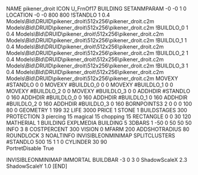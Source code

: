 NAME pikener_droit
ICON U_FrnOf17
BUILDING
SETANMPARAM -0 -0 1 0
LOCATION -0 -0 800 800
!STANDLO      1 0.4 Models\Bld\DRUID\pikener_droit\512x256\pikener_droit.c2m Models\Bld\DRUID\pikener_droit\512x256\pikener_droit.c2m 
!BUILDLO_0    1 0.4 Models\Bld\DRUID\pikener_droit\512x256\pikener_droit.c2m Models\Bld\DRUID\pikener_droit\512x256\pikener_droit.c2m 
!BUILDLO_1    1 0.4 Models\Bld\DRUID\pikener_droit\512x256\pikener_droit.c2m Models\Bld\DRUID\pikener_droit\512x256\pikener_droit.c2m 
!BUILDLO_2    1 0.4 Models\Bld\DRUID\pikener_droit\512x256\pikener_droit.c2m Models\Bld\DRUID\pikener_droit\512x256\pikener_droit.c2m 
!BUILDLO_3    1 0.4 Models\Bld\DRUID\pikener_droit\512x256\pikener_droit.c2m Models\Bld\DRUID\pikener_droit\512x256\pikener_droit.c2m 
MOVEXY #STANDLO   0 0
MOVEXY #BUILDLO_0 0 0
MOVEXY #BUILDLO_1 0 0
MOVEXY #BUILDLO_2 0 0
MOVEXY #BUILDLO_3 0 0
ADDHDIR #STANDLO 0 160
ADDHDIR #BUILDLO_0 0 160
ADDHDIR #BUILDLO_1 0 160
ADDHDIR #BUILDLO_2 0 160
ADDHDIR #BUILDLO_3 0 160
BORNPOINTS3 2 0 0 0 100 80 0
GEOMETRY 1 199 32
LIFE     3000
PRICE 1 STONE 1
BUILDSTAGES 300
PROTECTION 3 piercing 15 magical 15 chopping 15
RECTANGLE    0 0 30 120
MATHERIAL 1 BUILDING
EXPLMEDIA BUILDING 5
3DBARS 1 -50 0 50 50 50
INFO 3 8
COSTPERCENT 300
VISION 0
MFARM 200
ADDSHOTRADIUS 80
ROUNDLOCK 3
NOALTINFO
INVISIBLEONMINIMAP
SPLITCLUSTERS #STANDLO 500 15 1 1 0
CYLINDER 30 90	
PortretDisable True

INVISIBLEONMINIMAP
IMMORTAL
BUILDBAR -3 0 3 0
ShadowScaleX 2.3
ShadowScaleY 1.0
[END]
